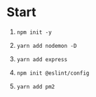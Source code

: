 # Start

1. `npm init -y`

2. `yarn add nodemon -D`

3. `yarn add express`

4. `npm init @eslint/config`

5. `yarn add pm2`
